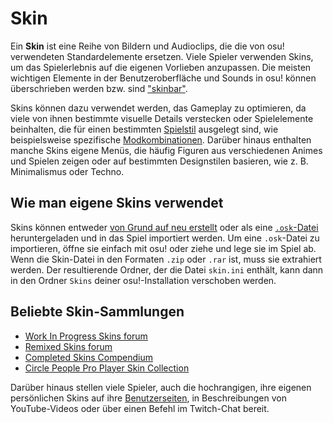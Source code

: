 # Skin

Ein **Skin** ist eine Reihe von Bildern und Audioclips, die die von osu! verwendeten Standardelemente ersetzen. Viele Spieler verwenden Skins, um das Spielerlebnis auf die eigenen Vorlieben anzupassen. Die meisten wichtigen Elemente in der Benutzeroberfläche und Sounds in osu! können überschrieben werden bzw. sind ["skinbar"](/wiki/Skinning).

Skins können dazu verwendet werden, das Gameplay zu optimieren, da viele von ihnen bestimmte visuelle Details verstecken oder Spielelemente beinhalten, die für einen bestimmten [Spielstil](/wiki/Gameplay/Play_style) ausgelegt sind, wie beispielsweise spezifische [Modkombinationen](/wiki/Gameplay/Game_modifier). Darüber hinaus enthalten manche Skins eigene Menüs, die häufig Figuren aus verschiedenen Animes und Spielen zeigen oder auf bestimmten Designstilen basieren, wie z. B. Minimalismus oder Techno.

## Wie man eigene Skins verwendet

Skins können entweder [von Grund auf neu erstellt](/wiki/Skinning) oder als eine [`.osk`-Datei](/wiki/Client/File_formats/Osk_(file_format)) heruntergeladen und in das Spiel importiert werden. Um eine `.osk`-Datei zu importieren, öffne sie einfach mit osu! oder ziehe und lege sie im Spiel ab. Wenn die Skin-Datei in den Formaten `.zip` oder `.rar` ist, muss sie extrahiert werden. Der resultierende Ordner, der die Datei `skin.ini` enthält, kann dann in den Ordner `Skins` deiner osu!-Installation verschoben werden.

## Beliebte Skin-Sammlungen

- [Work In Progress Skins forum](https://osu.ppy.sh/community/forums/119)
- [Remixed Skins forum](https://osu.ppy.sh/community/forums/124)
- [Completed Skins Compendium](https://compendium.skinship.xyz/)
- [Circle People Pro Player Skin Collection](https://circle-people.com/skins/)

Darüber hinaus stellen viele Spieler, auch die hochrangigen, ihre eigenen persönlichen Skins auf ihre [Benutzerseiten](/wiki/osu!supporter#editierbare-profilsektion), in Beschreibungen von YouTube-Videos oder über einen Befehl im Twitch-Chat bereit.
